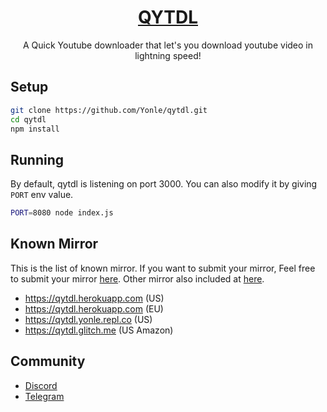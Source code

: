 <div align="center">
	<h1><a href="https://qytdl.yonle.repl.co">QYTDL</a></h1>
	<p>A Quick Youtube downloader that let's you download youtube video in lightning speed!</p>
</div>

## Setup
```bash
git clone https://github.com/Yonle/qytdl.git
cd qytdl
npm install
```

## Running
By default, qytdl is listening on port 3000. You can also modify it by giving `PORT` env value.
```bash
PORT=8080 node index.js
```

## Known Mirror
This is the list of known mirror. If you want to submit your mirror, Feel free to submit your mirror [here](https://github.com/Yonle/qytdl/issues/2). Other mirror also included at [here](https://github.com/Yonle/qytdl/issues/2).

- https://qytdl.herokuapp.com (US)
- https://qytdl.herokuapp.com (EU)
- https://qytdl.yonle.repl.co (US)
- https://qytdl.glitch.me (US Amazon)

## Community
- [Discord](https://quickstream.yonle.repl.co)
- [Telegram](https://t.me/yonlecoder)
